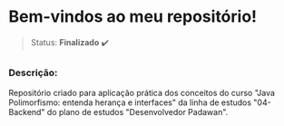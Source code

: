 # Bem-vindos ao meu repositório!

>Status: **Finalizado** ✔️

##

### **Descrição:** 

Repositório criado para aplicação prática dos conceitos do curso "Java Polimorfismo: entenda herança e interfaces" da linha de estudos "04-Backend" do plano de estudos "Desenvolvedor Padawan".
